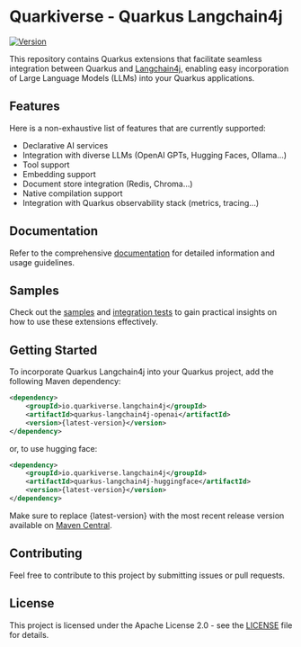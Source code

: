 # Quarkiverse - Quarkus Langchain4j

[![Version](https://img.shields.io/maven-central/v/io.quarkiverse.langchain4j/quarkus-langchain4j?logo=apache-maven&style=flat-square)](https://search.maven.org/artifact/io.quarkiverse.langchain4j/quarkus-langchain4j)

This repository contains Quarkus extensions that facilitate seamless integration between Quarkus and [Langchain4j](https://github.com/langchain4j/langchain4j), enabling easy incorporation of Large Language Models (LLMs) into your Quarkus applications.

## Features

Here is a non-exhaustive list of features that are currently supported:

- Declarative AI services
- Integration with diverse LLMs (OpenAI GPTs, Hugging Faces, Ollama...)
- Tool support
- Embedding support
- Document store integration (Redis, Chroma...)
- Native compilation support
- Integration with Quarkus observability stack (metrics, tracing...)

## Documentation

Refer to the comprehensive [documentation](https://github.com/quarkiverse/quarkus-langchain4j/tree/main/docs) for detailed information and usage guidelines.

## Samples

Check out the [samples](https://github.com/quarkiverse/quarkus-langchain4j/tree/main/docs) and [integration tests](https://github.com/quarkiverse/quarkus-langchain4j/tree/main/integration-tests) to gain practical insights on how to use these extensions effectively.

## Getting Started

To incorporate Quarkus Langchain4j into your Quarkus project, add the following Maven dependency:

```xml
<dependency>
    <groupId>io.quarkiverse.langchain4j</groupId>
    <artifactId>quarkus-langchain4j-openai</artifactId>
    <version>{latest-version}</version>
</dependency>
```

or, to use hugging face:

```xml
<dependency>
    <groupId>io.quarkiverse.langchain4j</groupId>
    <artifactId>quarkus-langchain4j-huggingface</artifactId>
    <version>{latest-version}</version>
</dependency>
```

Make sure to replace {latest-version} with the most recent release version available on [Maven Central](https://search.maven.org/artifact/io.quarkiverse.langchain4j/quarkus-langchain4j).

## Contributing

Feel free to contribute to this project by submitting issues or pull requests.

## License

This project is licensed under the Apache License 2.0 - see the [LICENSE](LICENSE) file for details.


